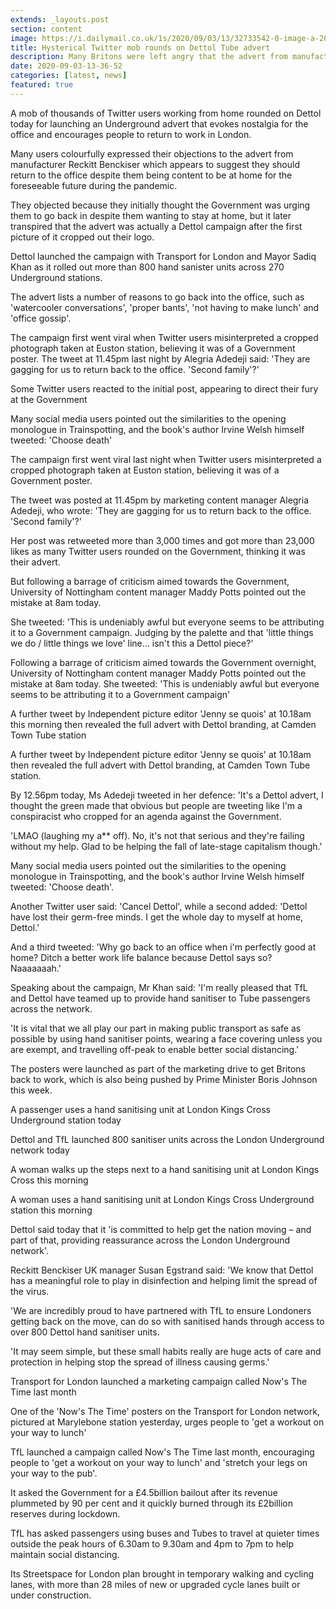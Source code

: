 ```yaml
---
extends: _layouts.post
section: content
image: https://i.dailymail.co.uk/1s/2020/09/03/13/32733542-0-image-a-206_1599135003057.jpg 
title: Hysterical Twitter mob rounds on Dettol Tube advert 
description: Many Britons were left angry that the advert from manufacturer Reckitt Benckiser appears to suggest they should return to the office despite them being content to work from home for now. 
date: 2020-09-03-13-36-52 
categories: [latest, news] 
featured: true 
--- 
```

A mob of thousands of Twitter users working from home rounded on Dettol today for launching an Underground advert that evokes nostalgia for the office and encourages people to return to work in London.

Many users colourfully expressed their objections to the advert from manufacturer Reckitt Benckiser which appears to suggest they should return to the office despite them being content to be at home for the foreseeable future during the pandemic.

They objected because they initially thought the Government was urging them to go back in despite them wanting to stay at home, but it later transpired that the advert was actually a Dettol campaign after the first picture of it cropped out their logo. 

Dettol launched the campaign with Transport for London and Mayor Sadiq Khan as it rolled out more than 800 hand sanister units across 270 Underground stations. 

The advert lists a number of reasons to go back into the office, such as 'watercooler conversations', 'proper bants', 'not having to make lunch' and 'office gossip'. 

The campaign first went viral when Twitter users misinterpreted a cropped photograph taken at Euston station, believing it was of a Government poster. The tweet at 11.45pm last night by Alegria Adedeji said: 'They are gagging for us to return back to the office. 'Second family'?'

Some Twitter users reacted to the initial post, appearing to direct their fury at the Government

Many social media users pointed out the similarities to the opening monologue in Trainspotting, and the book's author Irvine Welsh himself tweeted: 'Choose death'

The campaign first went viral last night when Twitter users misinterpreted a cropped photograph taken at Euston station, believing it was of a Government poster. 

The tweet was posted at 11.45pm by marketing content manager Alegria Adedeji, who wrote: 'They are gagging for us to return back to the office. 'Second family'?'

Her post was retweeted more than 3,000 times and got more than 23,000 likes as many Twitter users rounded on the Government, thinking it was their advert.

But following a barrage of criticism aimed towards the Government, University of Nottingham content manager Maddy Potts pointed out the mistake at 8am today. 

She tweeted: 'This is undeniably awful but everyone seems to be attributing it to a Government campaign. Judging by the palette and that 'little things we do / little things we love' line... isn't this a Dettol piece?' 

Following a barrage of criticism aimed towards the Government overnight, University of Nottingham content manager Maddy Potts pointed out the mistake at 8am today. She tweeted: 'This is undeniably awful but everyone seems to be attributing it to a Government campaign'

A further tweet by Independent picture editor 'Jenny se quois' at 10.18am this morning then revealed the full advert with Dettol branding, at Camden Town Tube station

A further tweet by Independent picture editor 'Jenny se quois' at 10.18am then revealed the full advert with Dettol branding, at Camden Town Tube station.

By 12.56pm today, Ms Adedeji tweeted in her defence: 'It's a Dettol advert, I thought the green made that obvious but people are tweeting like I'm a conspiracist who cropped for an agenda against the Government.

'LMAO (laughing my a** off). No, it's not that serious and they're failing without my help. Glad to be helping the fall of late-stage capitalism though.' 

Many social media users pointed out the similarities to the opening monologue in Trainspotting, and the book's author Irvine Welsh himself tweeted: 'Choose death'. 

Another Twitter user said: 'Cancel Dettol', while a second added: 'Dettol have lost their germ-free minds. I get the whole day to myself at home, Dettol.' 















And a third tweeted: 'Why go back to an office when i'm perfectly good at home? Ditch a better work life balance because Dettol says so? Naaaaaaah.' 

Speaking about the campaign, Mr Khan said: 'I'm really pleased that TfL and Dettol have teamed up to provide hand sanitiser to Tube passengers across the network.

'It is vital that we all play our part in making public transport as safe as possible by using hand sanitiser points, wearing a face covering unless you are exempt, and travelling off-peak to enable better social distancing.'

The posters were launched as part of the marketing drive to get Britons back to work, which is also being pushed by Prime Minister Boris Johnson this week. 

 A passenger uses a hand sanitising unit at London Kings Cross Underground station today

Dettol and TfL launched 800 sanitiser units across the London Underground network today

A woman walks up the steps next to a hand sanitising unit at London Kings Cross this morning

A woman uses a hand sanitising unit at London Kings Cross Underground station this morning 

Dettol said today that it 'is committed to help get the nation moving – and part of that, providing reassurance across the London Underground network'.

Reckitt Benckiser UK manager Susan Egstrand said: 'We know that Dettol has a meaningful role to play in disinfection and helping limit the spread of the virus.

'We are incredibly proud to have partnered with TfL to ensure Londoners getting back on the move, can do so with sanitised hands through access to over 800 Dettol hand sanitiser units.

'It may seem simple, but these small habits really are huge acts of care and protection in helping stop the spread of illness causing germs.' 

Transport for London launched a marketing campaign called Now's The Time last month

One of the 'Now's The Time' posters on the Transport for London network, pictured at Marylebone station yesterday, urges people to 'get a workout on your way to lunch'

TfL launched a campaign called Now's The Time last month, encouraging people to 'get a workout on your way to lunch' and 'stretch your legs on your way to the pub'.

It asked the Government for a £4.5billion bailout after its revenue plummeted by 90 per cent and it quickly burned through its £2billion reserves during lockdown.

TfL has asked passengers using buses and Tubes to travel at quieter times outside the peak hours of 6.30am to 9.30am and 4pm to 7pm to help maintain social distancing.

Its Streetspace for London plan brought in temporary walking and cycling lanes, with more than 28 miles of new or upgraded cycle lanes built or under construction. 


